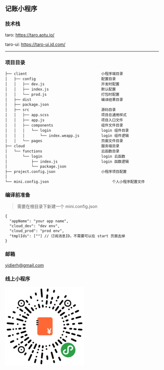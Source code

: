 ## 记账小程序

### 技术栈

taro: https://taro.aotu.io/

taro-ui: https://taro-ui.jd.com/

---

### 项目目录

```text
├── client                                  小程序端目录
│   ├── config                              配置目录
│   │   ├── dev.js                          开发时配置
│   │   ├── index.js                        默认配置
│   │   └── prod.js                         打包时配置
│   ├── dist                                编译结果目录
│   ├── package.json
│   ├── src                                 源码目录
│   │   ├── app.scss                        项目总通用样式
│   │   ├── app.js                          项目入口文件
│   │   ├── components                      组件文件目录
│   │   │   └── login                       login 组件目录
│   │   │       └── index.weapp.js          login 组件逻辑
│   │   └── pages                           页面文件目录
├── cloud                                   服务端目录
│   └── functions                           云函数目录
│       └── login                           login 云函数
│           ├── index.js                    login 函数逻辑
│           └── package.json
├── project.config.json                     小程序项目配置
│
└── mini.config.json                             个人小程序配置文件
```

### 编译前准备
> 需要在根目录下新建一个 mini.config.json
```text
{
  "appName": "your app name",
  "cloud_dev": "dev env",
  "cloud_prod": "prod env",
  "tmplIds": [""] // 订阅消息ID，不需要可以在 start 页面去掉
}
```

### 邮箱

yidierh@gmail.com



### 线上小程序

![记账I](./code.jpg)
